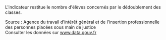 <p>
L'indicateur restitue le nombre d'élèves concernés par le dédoublement des classes.
</p>
<p class="font-italic body-2">Source : Agence du travail d'intérêt général et de l'insertion professionnelle des personnes placées sous main de justice <br> Consulter les données sur <a target="_blank" href="https://www.data.gouv.fr/fr/datasets/barometre-des-resultats-de-laction-publique/">www.data.gouv.fr</a></p>

